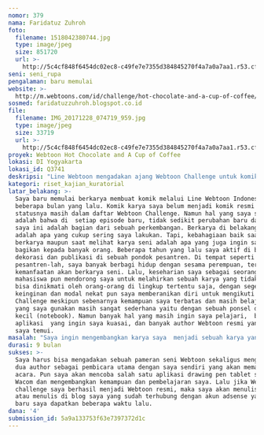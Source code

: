 ```yaml
---
nomor: 379
nama: Faridatuz Zuhroh
foto:
  filename: 1518042380744.jpg
  type: image/jpeg
  size: 851720
  url: >-
    http://5c4cf848f6454dc02ec8-c49fe7e7355d384845270f4a7a0a7aa1.r53.cf2.rackcdn.com/52a230d5-9be4-4e16-b7e6-5012b935a852/1518042380744.jpg
seni: seni_rupa
pengalaman: baru memulai
website: >-
  http://m.webtoons.com/id/challenge/hot-chocolate-and-a-cup-of-coffee/list?title_no=104865
sosmed: faridatuzzuhroh.blogspot.co.id
file:
  filename: IMG_20171228_074719_959.jpg
  type: image/jpeg
  size: 33719
  url: >-
    http://5c4cf848f6454dc02ec8-c49fe7e7355d384845270f4a7a0a7aa1.r53.cf2.rackcdn.com/533ed4ef-55f5-42a8-966b-a8e0e0351eff/IMG_20171228_074719_959.jpg
proyek: Webtoon Hot Chocolate and A Cup of Coffee
lokasi: DI Yogyakarta
lokasi_id: Q3741
deskripsi: "Line Webtoon mengadakan ajang Webtoon Challenge untuk komikus-komikus baru agar dapat menunjukkan karyanya dan dapat langsung dinikmati orang banyak. Begitu pula proyek yang baru-baru ini saya lakukan sebagai salah satu komikus (author)  baru di webtoon challenge tersebut.\r\nWebtoon Challenge yang saya buat berjudul Hot Chocolate and A Cup of Coffee. Sejauh ini karya saya meraih 12.892 pembaca dan 293 orang yang memilih komik saya masuk dalam daftar komik favorit mereka.\r\nMembutuhkan lebih banyak jumlah pembaca dan jumlah favorit agar karya saya terpilih dan masuk menjadi Webtoon Resmi, oleh karena itu, komik Hot Chocolate and a Cup of Coffee ini masih terus aktif dalam pengembangan.\r\nDalam proses pengenalan karya saya tersebut, beberapa kali saya mengunggah cuplikan atau gambaran narasinya dalam blog adsense yang saya punya. Pun, saya juga membuat akun instagram dengan nama yang sama seperti nama yang saya pakai untuk komik karya saya tersebut. Sesekali pula, saya membagikan cuplikan episode baru dalam instagram pribadi saya. Kegiatan ini bertujuan salah satunya adalah untuk mengenalkan karya saya sekaligus mengundang banyak orang untuk menjadi apresiator langsung untuk karya saya tersebut.\r\nSaya berharap karya saya bisa terus berkembang dan menjadi resmi serta semakin banyak apresiasi."
kategori: riset_kajian_kuratorial
latar_belakang: >-
  Saya baru memulai berkarya membuat komik melalui Line Webtoon Indonesia
  beberapa bulan yang lalu. Komik karya saya belum menjadi komik resmi dan
  statusnya masih dalam daftar Webtoon Challenge. Namun hal yang saya sadari
  adalah bahwa di  setiap episode baru, tidak sedikit perubahan baru dan menurut
  saya ini adalah bagian dari sebuah perkembangan. Berkarya di belakang layar
  adalah apa yang cukup sering saya lakukan. Tapi, kebahagiaan baik saat
  berkarya maupun saat melihat karya seni adalah apa yang juga ingin saya
  bagikan kepada banyak orang. Beberapa tahun yang lalu saya aktif di bagian
  dekorasi dan publikasi di sebuah pondok pesantren. Di tempat seperti pondok
  pesantren-lah, saya banyak berbagi hidup dengan sesama perempuan, termasuk
  kemanfaatan akan berkarya seni. Lalu, keseharian saya sebagai seorang
  mahasiswa pun mendorong saya untuk melahirkan sebuah karya yang tidak hanya
  bisa dinikmati oleh orang-orang di lingkup tertentu saja, dengan segenap
  keinginan dan modal nekat pun saya memberanikan diri untuk mengikuti Webtoon
  Challenge meskipun sebenarnya kemampuan saya terbatas dan masih belajar. Alat
  yang saya gunakan masih sangat sederhana yaitu dengan sebuah ponsel dan laptop
  kecil (notebook). Namun banyak hal yang masih ingin saya pelajari,  banyak
  aplikasi  yang ingin saya kuasai, dan banyak author Webtoon resmi yang ingin
  saya temui.
masalah: "Saya ingin mengembangkan karya saya  menjadi sebuah karya yang resmi agar bisa menjaring semakin banyak penikmat seni atau apresiator namun saya terkendala di akses, pustaka dan teknologi.\r\nKemudian saya juga ingin sekali mengadakan sebuah pameran seni khusus komik-komik resmi yang ada di Line Webtoon Indonesia, saya ingin mengundang dua komikus resmi favorit saya untuk menjadi pembicara di pameran yang akan saya adakan tersebut namun saya terkendala di riset dan biaya. "
durasi: 9 bulan
sukses: >-
  Saya harus bisa mengadakan sebuah pameran seni Webtoon sekaligus mengundang
  dua author sebagai pembicara utama dengan saya sendiri yang akan memandu
  acara. Pun saya akan mencoba salah satu aplikasi drawing pen tablet seperti
  Wacom dan mengembangkan kemampuan dan pembelajaran saya. Lalu jika Webtoon
  challenge saya berhasil menjadi Webtoon resmi, maka saya akan menulis buku
  atau menulis di blog saya yang sudah terhubung dengan akun adsense yang juga
  baru saya dapatkan beberapa waktu lalu.
dana: '4'
submission_id: 5a9a133753f63e7397372d1c
---
```

